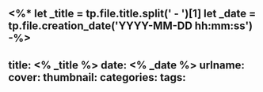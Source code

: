 <%* 
let _title = tp.file.title.split(' - ')[1]
let _date = tp.file.creation_date('YYYY-MM-DD hh:mm:ss')
-%>
---
title: <% _title %>
date: <% _date %>
urlname: 
cover: 
thumbnail: 
categories: 
tags: 
---
